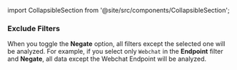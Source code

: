 import CollapsibleSection from '@site/src/components/CollapsibleSection';

### Exclude Filters

When you toggle the **Negate** option, all filters except the selected one will be analyzed.
For example, if you select only `Webchat`
in the **Endpoint** filter and **Negate**, all data except the Webchat Endpoint will be analyzed.
